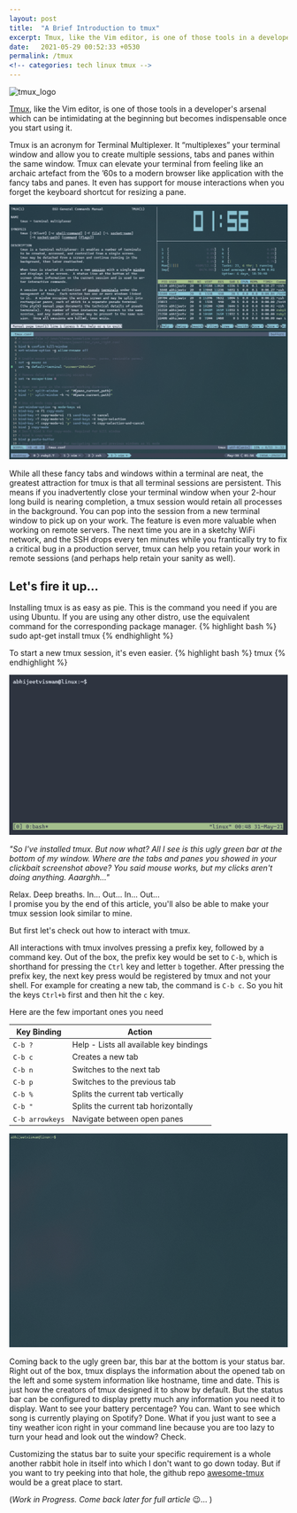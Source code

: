 ```yaml
---
layout: post
title:  "A Brief Introduction to tmux"
excerpt: Tmux, like the Vim editor, is one of those tools in a developer's arsenal which can be intimidating at the beginning but becomes indispensable once you start using it. 
date:   2021-05-29 00:52:33 +0530
permalink: /tmux
<!-- categories: tech linux tmux -->
---
```


<img src="https://upload.wikimedia.org/wikipedia/commons/e/e4/Tmux_logo.svg" alt="tmux_logo" width="400"/>

[Tmux][tmux-gh], like the Vim editor, is one of those tools in a developer's arsenal which can be intimidating at the beginning but becomes indispensable once you start using it. 

Tmux is an acronym for Terminal Multiplexer. It “multiplexes” your terminal window and allow you to create multiple sessions, tabs and panes within the same window. Tmux can elevate your terminal from feeling like an archaic artefact from the ’60s to a modern browser like application with the fancy tabs and panes. It even has support for mouse interactions when you forget the keyboard shortcut for resizing a pane.

![](/assets/images/blog/tmux-sample-screenshot.png)

While all these fancy tabs and windows within a terminal are neat, the greatest attraction for tmux is that all terminal sessions are persistent. This means if you inadvertently close your terminal window when your 2-hour long build is nearing completion, a tmux session would retain all processes in the background. You can pop into the session from a new terminal window to pick up on your work. The feature is even more valuable when working on remote servers. The next time you are in a sketchy WiFi network, and the SSH drops every ten minutes while you frantically try to fix a critical bug in a production server, tmux can help you retain your work in remote sessions (and perhaps help retain your sanity as well).

## Let's fire it up...

Installing tmux is as easy as pie. This is the command you need if you are using Ubuntu. If you are using any other distro, use the equivalent command for the corresponding package manager.
{% highlight bash %}
sudo apt-get install tmux
{% endhighlight %}

To start a new tmux session, it's even easier.
{% highlight bash %}
tmux
{% endhighlight %}

![](/assets/images/blog/tmux-initial.png)

_"So I've installed tmux. But now what? All I see is this ugly green bar at the bottom of my window. Where are the tabs and panes you showed in your clickbait screenshot above? You said mouse works, but my clicks aren't doing anything. Aaarghh..."_

Relax. Deep breaths. In... Out... In... Out...<br/>
I promise you by the end of this article, you'll also be able to make your tmux session look similar to mine.

But first let's check out how to interact with tmux.

All interactions with tmux involves pressing a prefix key, followed by a command key. Out of the box, the prefix key would be set to `C-b`, which is shorthand for pressing the `Ctrl` key and letter `b` together. After pressing the prefix key, the next key press would be registered by tmux and not your shell. For example for creating a new tab, the command is `C-b c`. So you hit the keys `Ctrl+b` first and then hit the `c` key.

Here are the few important ones you need

| Key Binding       | Action                                    |
| ----------------- | ----------------------------------------- |
| `C-b ?`           | Help - Lists all available key bindings   |
| `C-b c`           | Creates a new tab                         |
| `C-b n`           | Switches to the next tab                  |
| `C-b p`           | Switches to the previous tab              |
| `C-b %`           | Splits the current tab vertically         |
| `C-b "`           | Splits the current tab horizontally       |
| `C-b arrowkeys`   | Navigate between open panes               |

![](/assets/images/blog/tmux-demo.gif)

Coming back to the ugly green bar, this bar at the bottom is your status bar. Right out of the box, tmux displays the information about the opened tab on the left and some system information like hostname, time and date. This is just how the creators of tmux designed it to show by default. But the status bar can be configured to display pretty much any information you need it to display. Want to see your battery percentage? You can. Want to see which song is currently playing on Spotify? Done. What if you just want to see a tiny weather icon right in your command line because you are too lazy to turn your head and look out the window? Check.

Customizing the status bar to suite your specific requirement is a whole another rabbit hole in itself into which I don't want to go down today. But if you want to try peeking into that hole, the github repo [awesome-tmux][awesome-tmux-gh] would be a great place to start.

(_Work in Progress. Come back later for full article_ 😉... )

[tmux-gh]:          https://github.com/tmux/tmux
[awesome-tmux-gh]:  https://github.com/rothgar/awesome-tmux
